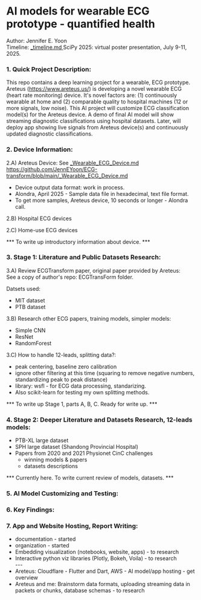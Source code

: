 # AI models for wearable ECG prototype - quantified health

Author: Jennifer E. Yoon   
Timeline: <a href="_timeline.md" > _timeline.md </a> 
SciPy 2025: virtual poster presentation, July 9-11, 2025.  

### 1. Quick Project Description:  

This repo contains a deep learning project for a wearable, ECG prototype.   
Areteus (https://www.areteus.us/) is developing a novel wearable ECG (heart rate monitoring) device. It's novel factors are: (1) continuously wearable at home and (2) comparable quality to hospital machines (12 or more signals, low noise). This AI project will customize ECG classification model(s) for the Areteus device. A demo of final AI model will show streaming diagnostic classifications using hospital datasets. Later, will deploy app showing live signals from Areteus device(s) and continuously updated diagnostic classifications.  

### 2. Device Information:  

2.A) Areteus Device: See <a href="https://github.com/JennEYoon/ECG-transform/blob/main/_Wearable_ECG_Device.md" >_Wearable_ECG_Device.md</a>  
https://github.com/JennEYoon/ECG-transform/blob/main/_Wearable_ECG_Device.md

 * Device output data format: work in process.  
 * Alondra, April 2025 - Sample data file in hexadecimal, text file format.
 * To get more samples, Areteus device, 10 seconds or longer - Alondra call.   
   
2.B) Hospital ECG devices  

2.C) Home-use ECG devices  

 *** To write up introductory information about device. ***   

### 3. Stage 1: Literature and Public Datasets Research:  

3.A) Review ECGTransform paper, original paper provided by Areteus:  
See a copy of author's repo: ECGTransForm folder.  

Datsets used:  
 * MIT dataset
 * PTB dataset

3.B) Research other ECG papers, training models, simpler models:    
 * Simple CNN
 * ResNet
 * RandomForest   

3.C) How to handle 12-leads, splitting data?: 
 * peak centering, baseline zero calibration  
 * ignore other filtering at this time (squaring to remove negative numbers, standardizing peak to peak distance)
 * library: wsfl - for ECG data processing, standarizing.
 * Also scikit-learn for testing my own splitting methods.   

 *** To write up Stage 1, parts A, B, C. Ready for write up. ***   

### 4. Stage 2: Deeper Literature and Datasets Research, 12-leads models:  

 * PTB-XL large dataset
 * SPH large dataset (Shandong Provincial Hospital)
 * Papers from 2020 and 2021 Physionet CinC challenges 
   - winning models & papers
   - datasets descriptions  

 *** Currently here. To write current review of models, datasets. ***    

### 5. AI Model Customizing and Testing:    


### 6. Key Findings:  


### 7. App and Website Hosting, Report Writing:  

* documentation - started
* organization - started
* Embedding visualization (notebooks, website, apps) - to research  
* Interactive python viz libraries (Plotly, Bokeh, Voila) - to research  
  \-\-\-  
* Areteus: Cloudflare - Flutter and Dart, AWS - AI model/app hosting - get overview   
* Areteus and me: Brainstorm data formats, uploading streaming data in packets or chunks, database schemas - to research

